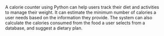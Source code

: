 A calorie counter using Python can help users track their diet and activities to manage their weight. It can estimate the minimum number of calories a user needs based on the information they provide. The system can also calculate the calories consumed from the food a user selects from a database, and suggest a dietary plan.
